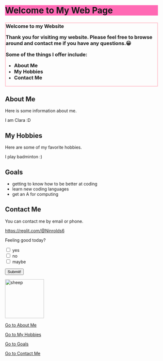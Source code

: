 
<html>

<body>
	<h1 style="background-color:HotPink;"><b>Welcome to My Web Page</b></h1>
	<h3 style="border:2px solid Pink;">
		<div class="container">
			<div class="heading">Welcome to my Website</div>
			<div class="content">
				<p>Thank you for visiting my website. Please feel free to browse around and contact me if you have any questions.&#128512;</p>
				<p>Some of the things I offer include:</p>
				<ul>
					<li>About Me</li>
					<li>My Hobbies</li>
					<li>Contact Me</li>
				</ul>
			</div>
		</div>
	</h3>
	<h2 id="About Me">About Me</h2>
	<p>Here is some information about me.</p>
	<p> I am Clara :D </p>
	<h2 id="My Hobbies">My Hobbies</h2>
	<p>Here are some of my favorite hobbies.</p>
	<p> I play badminton :) </p>
	<h2 id="Goals">Goals</h2>
	<ul>
		<li>getting to know how to be better at coding</li>
		<li>learn new coding languages</li>
		<li>get an A for computing</li>
	</ul>
	<h2 id="Contact Me">Contact Me</h2>
	<p>You can contact me by email or phone.</p>
	<a href="url">https://replit.com/@Ninrolds6</a>
	<p>Feeling good today?</p>
	<p><form>
  <input type="checkbox" id="a1" name="a1" value="yes">
  <label for="a1"> yes</label><br>
  <input type="checkbox" id="a2" name="a2" value="no">
  <label for="a2"> no</label><br>
  <input type="checkbox" id="a3" name="a3" value="maybe">
  <label for="a3"> maybe</label>
</form></p>
	<p><input type="button" onclick="alert(':D Thank you!')" value="Submit!"></p>
	<p><img src='http://t0.gstatic.com/licensed-image?q=tbn:ANd9GcTGtk8KBJF3s8ZVj5Awk2ddqQnydXY_gP_2wOBIIZjI9pBp0bRkhEq53o755RI4xbHDj90f32y42czWCfw' alt=sheep style="width:128px;height:128px"></p>
	<p><a href="#aboutme">Go to About Me</a></p>
	<p><a href="#myhobbies">Go to My Hobbies</a></p>
	<p><a href="#goals">Go to Goals</a></p>
	<p><a href="#contactme">Go to Contact Me</a></p>
	

</body>

</html>
